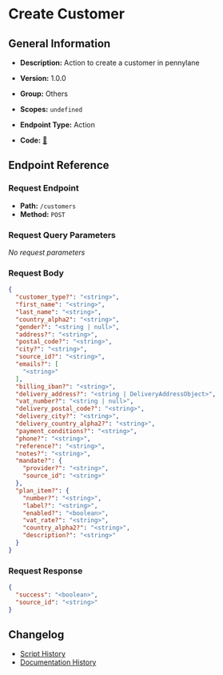 # Create Customer

## General Information

- **Description:** Action to create a customer in pennylane

- **Version:** 1.0.0
- **Group:** Others
- **Scopes:** `undefined`
- **Endpoint Type:** Action
- **Code:** [🔗](https://github.com/NangoHQ/integration-templates/tree/main/integrations/pennylane/actions/create-customer.ts)


## Endpoint Reference

### Request Endpoint

- **Path:** `/customers`
- **Method:** `POST`

### Request Query Parameters

_No request parameters_

### Request Body

```json
{
  "customer_type?": "<string>",
  "first_name": "<string>",
  "last_name": "<string>",
  "country_alpha2": "<string>",
  "gender?": "<string | null>",
  "address?": "<string>",
  "postal_code?": "<string>",
  "city?": "<string>",
  "source_id?": "<string>",
  "emails?": [
    "<string>"
  ],
  "billing_iban?": "<string>",
  "delivery_address?": "<string | DeliveryAddressObject>",
  "vat_number?": "<string | null>",
  "delivery_postal_code?": "<string>",
  "delivery_city?": "<string>",
  "delivery_country_alpha2?": "<string>",
  "payment_conditions?": "<string>",
  "phone?": "<string>",
  "reference?": "<string>",
  "notes?": "<string>",
  "mandate?": {
    "provider?": "<string>",
    "source_id": "<string>"
  },
  "plan_item?": {
    "number?": "<string>",
    "label?": "<string>",
    "enabled?": "<boolean>",
    "vat_rate?": "<string>",
    "country_alpha2?": "<string>",
    "description?": "<string>"
  }
}
```

### Request Response

```json
{
  "success": "<boolean>",
  "source_id": "<string>"
}
```

## Changelog

- [Script History](https://github.com/NangoHQ/integration-templates/commits/main/integrations/pennylane/actions/create-customer.ts)
- [Documentation History](https://github.com/NangoHQ/integration-templates/commits/main/integrations/pennylane/actions/create-customer.md)

<!-- END  GENERATED CONTENT -->

